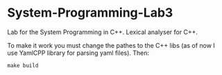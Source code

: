# System-Programming-Lab3
Lab for the System Programming in C++. Lexical analyser for C++.

To make it work you must change the pathes to the C++ libs (as of now I use YamlCPP library for parsing yaml files).
Then:
```make
make build
```

